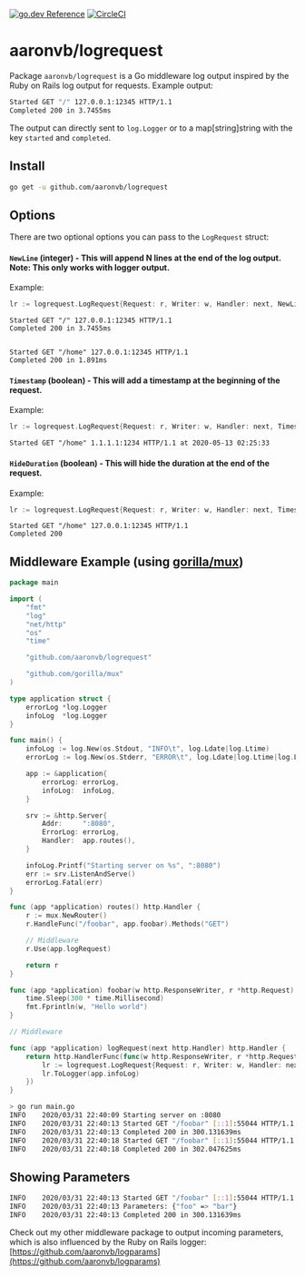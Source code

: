 [![go.dev Reference](https://img.shields.io/badge/go.dev-reference-007d9c?logo=go&logoColor=white&style=flat)](https://pkg.go.dev/github.com/aaronvb/logrequest) [![CircleCI](https://img.shields.io/circleci/build/github/aaronvb/logrequest)](https://circleci.com/gh/aaronvb/logrequest)

# aaronvb/logrequest
Package `aaronvb/logrequest` is a Go middleware log output inspired by the Ruby on Rails log output for requests. Example output:

```sh
Started GET "/" 127.0.0.1:12345 HTTP/1.1
Completed 200 in 3.7455ms
```

The output can directly sent to `log.Logger` or to a map[string]string with the key `started` and `completed`.

## Install
```sh
go get -u github.com/aaronvb/logrequest
```

## Options
There are two optional options you can pass to the `LogRequest` struct:

#### `NewLine` (integer) - This will append N lines at the end of the log output. Note: This only works with logger output.

Example:
```go
lr := logrequest.LogRequest{Request: r, Writer: w, Handler: next, NewLine: 2}
```
```
Started GET "/" 127.0.0.1:12345 HTTP/1.1
Completed 200 in 3.7455ms


Started GET "/home" 127.0.0.1:12345 HTTP/1.1
Completed 200 in 1.891ms
```

#### `Timestamp` (boolean) - This will add a timestamp at the beginning of the request.

Example:
```go
lr := logrequest.LogRequest{Request: r, Writer: w, Handler: next, Timestamp: true}
```
```
Started GET "/home" 1.1.1.1:1234 HTTP/1.1 at 2020-05-13 02:25:33
```

#### `HideDuration` (boolean) - This will hide the duration at the end of the request.

Example:
```go
lr := logrequest.LogRequest{Request: r, Writer: w, Handler: next, Timestamp: true, HideDuration: true}
```
```
Started GET "/home" 127.0.0.1:12345 HTTP/1.1
Completed 200
```

## Middleware Example (using [gorilla/mux](https://github.com/gorilla/mux))
```go
package main

import (
	"fmt"
	"log"
	"net/http"
	"os"
	"time"

	"github.com/aaronvb/logrequest"

	"github.com/gorilla/mux"
)

type application struct {
	errorLog *log.Logger
	infoLog  *log.Logger
}

func main() {
	infoLog := log.New(os.Stdout, "INFO\t", log.Ldate|log.Ltime)
	errorLog := log.New(os.Stderr, "ERROR\t", log.Ldate|log.Ltime|log.Lshortfile)

	app := &application{
		errorLog: errorLog,
		infoLog:  infoLog,
	}

	srv := &http.Server{
		Addr:     ":8080",
		ErrorLog: errorLog,
		Handler:  app.routes(),
	}

	infoLog.Printf("Starting server on %s", ":8080")
	err := srv.ListenAndServe()
	errorLog.Fatal(err)
}

func (app *application) routes() http.Handler {
	r := mux.NewRouter()
	r.HandleFunc("/foobar", app.foobar).Methods("GET")

	// Middleware
	r.Use(app.logRequest)

	return r
}

func (app *application) foobar(w http.ResponseWriter, r *http.Request) {
	time.Sleep(300 * time.Millisecond)
	fmt.Fprintln(w, "Hello world")
}

// Middleware

func (app *application) logRequest(next http.Handler) http.Handler {
	return http.HandlerFunc(func(w http.ResponseWriter, r *http.Request) {
		lr := logrequest.LogRequest{Request: r, Writer: w, Handler: next}
		lr.ToLogger(app.infoLog)
	})
}
```

```sh
> go run main.go
INFO	2020/03/31 22:40:09 Starting server on :8080
INFO	2020/03/31 22:40:13 Started GET "/foobar" [::1]:55044 HTTP/1.1
INFO	2020/03/31 22:40:13 Completed 200 in 300.131639ms
INFO	2020/03/31 22:40:18 Started GET "/foobar" [::1]:55044 HTTP/1.1
INFO	2020/03/31 22:40:18 Completed 200 in 302.047625ms
```

## Showing Parameters
```sh
INFO	2020/03/31 22:40:13 Started GET "/foobar" [::1]:55044 HTTP/1.1
INFO	2020/03/31 22:40:13 Parameters: {"foo" => "bar"}
INFO	2020/03/31 22:40:13 Completed 200 in 300.131639ms
```
Check out my other middleware package to output incoming parameters, which is also influenced by the Ruby on Rails logger:  [https://github.com/aaronvb/logparams](https://github.com/aaronvb/logparams)
